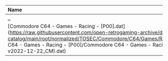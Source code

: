 |Name|Size|
|:---|---:|
|[..](../index.html)|DIR|
|[Commodore C64 - Games - Racing - [P00].dat](https://raw.githubusercontent.com/open-retrogaming-archive/dat-catalog/main/root/normalized/TOSEC/Commodore/C64/Games/Racing/[P00]/Commodore C64 - Games - Racing - [P00]/Commodore C64 - Games - Racing - [P00] (TOSEC-v2022-12-22_CM).dat)|119503|
